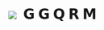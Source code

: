<h1><img src="https://dswa1xdat8uez.cloudfront.net/2d5pl%2Fpreview%2F69876625%2Fmain_large.png?response-content-disposition=inline%3Bfilename%3D%22main_large.png%22%3B&response-content-type=image%2Fpng&Expires=1755026921&Signature=B~4VbxootPLmINTKPTMW~fxmSqN6zgHeV2GkQQ4Cv7lTz35Q9puJBy908Y6dxVrX3iBBw3lMfqja0Ptsxau3gRH9R6m8OWBP4Sb0-nQk4hZu4u5TJb8QrOcRWI9pXSZTlX1Z8YYS1lf0~K9AvgQi4d0NlbXMS5ctK3~76V~55XhO5TfK9KdIXrTwj1iY4fIIh6oj6l0Qdt01DPWGQA0uvqp~TGl-Fy9Ov02x08iZfTk3IzjotlBWh9w6y045yO2DoDuQCwHoqe5aXReaqL6oijutTozzbnO~T29uSjJCnCKP~i05C2hHjCIkltLSZkb8KoV7R-mqOfKpqChhfdJbwA__&Key-Pair-Id=APKAJT5WQLLEOADKLHBQ">&nbsp;&nbsp;𝗚 𝗚 𝗤 𝗥 𝗠  
